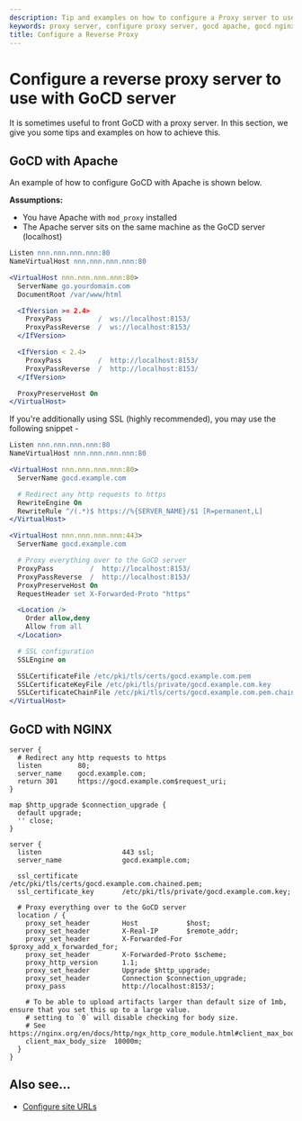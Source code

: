 ```yaml
---
description: Tip and examples on how to configure a Proxy server to use with GoCD server
keywords: proxy server, configure proxy server, gocd apache, gocd nginx, custom ssl ports, continuous delivery
title: Configure a Reverse Proxy
---
```


# Configure a reverse proxy server to use with GoCD server

It is sometimes useful to front GoCD with a proxy server. In this section, we give you some tips and examples on how to achieve this.

## GoCD with Apache

An example of how to configure GoCD with Apache is shown below.

**Assumptions:**

- You have Apache with `mod_proxy` installed
- The Apache server sits on the same machine as the GoCD server (localhost)

```apache
Listen nnn.nnn.nnn.nnn:80
NameVirtualHost nnn.nnn.nnn.nnn:80

<VirtualHost nnn.nnn.nnn.nnn:80>
  ServerName go.yourdomain.com
  DocumentRoot /var/www/html

  <IfVersion >= 2.4>
    ProxyPass         /  ws://localhost:8153/
    ProxyPassReverse  /  ws://localhost:8153/
  </IfVersion>

  <IfVersion < 2.4>
    ProxyPass         /  http://localhost:8153/
    ProxyPassReverse  /  http://localhost:8153/
  </IfVersion>

  ProxyPreserveHost On
</VirtualHost>
```

If you're additionally using SSL (highly recommended), you may use the following snippet -

```apache
Listen nnn.nnn.nnn.nnn:80
NameVirtualHost nnn.nnn.nnn.nnn:80

<VirtualHost nnn.nnn.nnn.nnn:80>
  ServerName gocd.example.com

  # Redirect any http requests to https
  RewriteEngine On
  RewriteRule ^/(.*)$ https://%{SERVER_NAME}/$1 [R=permanent,L]
</VirtualHost>

<VirtualHost nnn.nnn.nnn.nnn:443>
  ServerName gocd.example.com

  # Proxy everything over to the GoCD server
  ProxyPass         /  http://localhost:8153/
  ProxyPassReverse  /  http://localhost:8153/
  ProxyPreserveHost On
  RequestHeader set X-Forwarded-Proto "https"

  <Location />
    Order allow,deny
    Allow from all
  </Location>

  # SSL configuration
  SSLEngine on

  SSLCertificateFile /etc/pki/tls/certs/gocd.example.com.pem
  SSLCertificateKeyFile /etc/pki/tls/private/gocd.example.com.key
  SSLCertificateChainFile /etc/pki/tls/certs/gocd.example.com.pem.chained.pem
</VirtualHost>
```

## GoCD with NGINX

```nginx
server {
  # Redirect any http requests to https
  listen         80;
  server_name    gocd.example.com;
  return 301     https://gocd.example.com$request_uri;
}

map $http_upgrade $connection_upgrade {
  default upgrade;
  '' close;
}

server {
  listen                    443 ssl;
  server_name               gocd.example.com;

  ssl_certificate           /etc/pki/tls/certs/gocd.example.com.chained.pem;
  ssl_certificate_key       /etc/pki/tls/private/gocd.example.com.key;

  # Proxy everything over to the GoCD server
  location / {
    proxy_set_header        Host            $host;
    proxy_set_header        X-Real-IP       $remote_addr;
    proxy_set_header        X-Forwarded-For $proxy_add_x_forwarded_for;
    proxy_set_header        X-Forwarded-Proto $scheme;
    proxy_http_version      1.1;
    proxy_set_header        Upgrade $http_upgrade;
    proxy_set_header        Connection $connection_upgrade;
    proxy_pass              http://localhost:8153/;

    # To be able to upload artifacts larger than default size of 1mb, ensure that you set this up to a large value.
    # setting to `0` will disable checking for body size.
    # See https://nginx.org/en/docs/http/ngx_http_core_module.html#client_max_body_size
    client_max_body_size  10000m;
  }
}
```

## Also see...

- [Configure site URLs](../installation/configuring_server_details.html#configure-site-urls)

